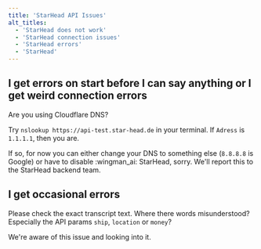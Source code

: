 ```yaml
---
title: 'StarHead API Issues'
alt_titles:
  - 'StarHead does not work'
  - 'StarHead connection issues'
  - 'StarHead errors'
  - 'StarHead'
---
```


## I get errors on start before I can say anything or I get weird connection errors

Are you using Cloudflare DNS?

Try `nslookup https://api-test.star-head.de` in your terminal. If `Adress` is `1.1.1.1`, then you are.

If so, for now you can either change your DNS to something else (`8.8.8.8` is Google) or have to disable :wingman_ai: StarHead, sorry. We'll report this to the StarHead backend team.

## I get occasional errors

Please check the exact transcript text. Where there words misunderstood? Especially the API params `ship`, `location` or `money`?

We're aware of this issue and looking into it.
